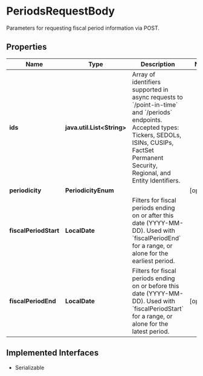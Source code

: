 

# PeriodsRequestBody

Parameters for requesting fiscal period information via POST.

## Properties

Name | Type | Description | Notes
------------ | ------------- | ------------- | -------------
**ids** | **java.util.List&lt;String&gt;** | Array of identifiers supported in async requests to &#x60;/point-in-time&#x60; and &#x60;/periods&#x60; endpoints.  Accepted types: Tickers, SEDOLs, ISINs, CUSIPs, FactSet Permanent Security, Regional, and Entity Identifiers. | 
**periodicity** | **PeriodicityEnum** |  |  [optional]
**fiscalPeriodStart** | **LocalDate** | Filters for fiscal periods ending on or after this date (YYYY-MM-DD). Used with &#x60;fiscalPeriodEnd&#x60; for a range, or alone for the earliest period. | 
**fiscalPeriodEnd** | **LocalDate** | Filters for fiscal periods ending on or before this date (YYYY-MM-DD). Used with &#x60;fiscalPeriodStart&#x60; for a range, or alone for the latest period. |  [optional]


## Implemented Interfaces

* Serializable


